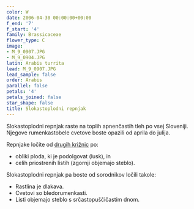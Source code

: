 ```yaml
---
color: W
date: 2006-04-30 00:00:00+00:00
f_end: '7'
f_start: '4'
family: Brassicaceae
flower_type: C
image:
- M_9_0907.JPG
- M_9_0904.JPG
latin: Arabis turrita
lead: M_9_0907.JPG
lead_sample: false
order: Arabis
parallel: false
petals: '4'
petals_joined: false
star_shape: false
title: Slokastoplodni repnjak
---
```

Slokastoplodni repnjak raste na toplih apnenčastih tleh po vsej Sloveniji. Njegove rumenkastobele cvetove boste opazili od aprila do julija.

Repnjake ločite od [drugih križnic](../family/brassicaceae/) po:

-   obliki ploda, ki je podolgovat (lusk), in
-   celih priostrenih listih (zgornji objemajo steblo).

Slokastoplodni repnjak pa boste od sorodnikov ločili takole:

-   Rastlina je dlakava.
-   Cvetovi so bledorumenkasti.
-   Listi objemajo steblo s srčastopuščičastim dnom.
